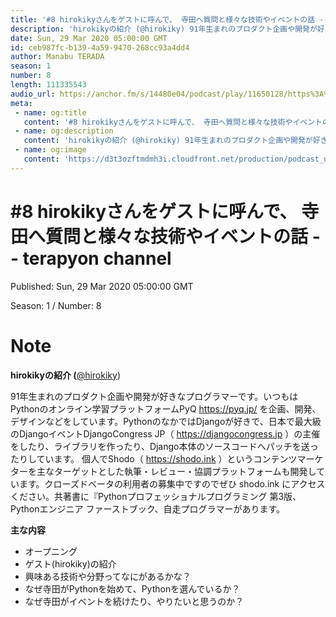 ```yaml
---
title: '#8 hirokikyさんをゲストに呼んで、 寺田へ質問と様々な技術やイベントの話 -- terapyon channel'
description: 'hirokikyの紹介 (@hirokiky) 91年生まれのプロダクト企画や開発が好きなプログラマーです。いつもはPythonのオンライン学習プラットフォームPyQ https://pyq.jp/ '
date: Sun, 29 Mar 2020 05:00:00 GMT
id: ceb987fc-b139-4a59-9470-268cc93a4dd4
author: Manabu TERADA
season: 1
number: 8
length: 111335543
audio_url: https://anchor.fm/s/14480e04/podcast/play/11650128/https%3A%2F%2Fd3ctxlq1ktw2nl.cloudfront.net%2Fproduction%2F2020-2-28%2F59664811-48000-2-be8cf778ad2a1.mp3
meta:
 - name: og:title
   content: '#8 hirokikyさんをゲストに呼んで、 寺田へ質問と様々な技術やイベントの話 -- terapyon channel'
 - name: og:description
   content: 'hirokikyの紹介 (@hirokiky) 91年生まれのプロダクト企画や開発が好きなプログラマーです。いつもはPythonのオンライン学習プラットフォームPyQ https://pyq.jp/ '
 - name: og:image
   content: 'https://d3t3ozftmdmh3i.cloudfront.net/production/podcast_uploaded/3302665/3302665-1582446732992-f3e5401da36c1.jpg'
---
```

# #8 hirokikyさんをゲストに呼んで、 寺田へ質問と様々な技術やイベントの話 -- terapyon channel

Published: Sun, 29 Mar 2020 05:00:00 GMT

Season: 1 / Number: 8

# Note

<p><strong>hirokikyの紹介 (</strong><a href="https://twitter.com/hirokiky">@hirokiky</a>)</p>
<p>91年生まれのプロダクト企画や開発が好きなプログラマーです。いつもはPythonのオンライン学習プラットフォームPyQ <a href="https://pyq.jp/">https://pyq.jp/</a> を企画、開発、デザインなどをしています。PythonのなかではDjangoが好きで、日本で最大級のDjangoイベントDjangoCongress JP（ <a href="https://djangocongress.jp">https://djangocongress.jp</a> ）の主催をしたり、ライブラリを作ったり、Django本体のソースコードへパッチを送ったりしています。 個人でShodo（ <a href="https://shodo.ink">https://shodo.ink</a> ）というコンテンツマーケターを主なターゲットとした執筆・レビュー・協調プラットフォームも開発しています。クローズドベータの利用者の募集中ですのでぜひ shodo.ink にアクセスください。共著書に『Pythonプロフェッショナルプログラミング 第3版、Pythonエンジニア ファーストブック、自走プログラマーがあります。</p>
<p><strong>主な内容</strong></p>
<ul>
 <li>オープニング</li>
 <li>ゲスト(hirokiky)の紹介</li>
  <li>興味ある技術や分野ってなにがあるかな？</li>
  <li>なぜ寺田がPythonを始めて、Pythonを選んでいるか？</li>
  <li>なぜ寺田がイベントを続けたり、やりたいと思うのか？</li>
</ul>



<a-player 
:options="{
  audio: [
    {
        name: '#8 hirokikyさんをゲストに呼んで、 寺田へ質問と様々な技術やイベントの話 -- terapyon channel',
        artist: 'terapyon',
        url: 'https://anchor.fm/s/14480e04/podcast/play/11650128/https%3A%2F%2Fd3ctxlq1ktw2nl.cloudfront.net%2Fproduction%2F2020-2-28%2F59664811-48000-2-be8cf778ad2a1.mp3',
        cover: 'https://d3t3ozftmdmh3i.cloudfront.net/production/podcast_uploaded/3302665/3302665-1582446732992-f3e5401da36c1.jpg'
    }
    ]
}"
/>

